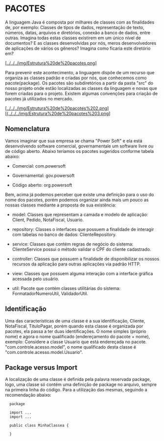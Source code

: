 # PACOTES

A linguagem Java é composta por milhares de classes com as finalidades de, por exemplo: Classes de tipos de dados, representação de texto, números, datas, arquivos e diretórios, conexão a banco de dados, entre outras. Imagina todas estas classes existirem em um único nível de documentos? E as classes desenvolvidas por nós, meros desenvolvedores de aplicações de vários os gêneros? Imagina como ficaria este diretório em?

[[../../../img/Estrutura%20de%20pacotes.png](../../../img/Estrutura%20de%20pacotes.png)]

Para prevenir este acontecimento, a linguagem dispõe de um recurso que organiza as classes padrão e criadas por nós, que conhecemos como pacote(package). Os pacotes são subdiretórios a partir da pasta "src" do nosso projeto onde estão localizadas as classes da linguagem e novas que forem criadas para o projeto. Existem algumas convenções para criação de pacotes já utilizados no mercado.

[[../../../img/Estrutura%20de%20pacotes%202.png](../../../img/Estrutura%20de%20pacotes%202.png)] [[(../../../img/Estrutura%20de%20pacotes%203.png](../../../img/Estrutura%20de%20pacotes%203.png)]

## Nomenclatura

Vamos imaginar que sua empresa se chama "Power Soft" e ela está desenvolvendo software comercial, governamentale um software livre ou de código aberto. Abaixo teríamos os pacotes sugeridos conforme tabela abaixo:

- Comercial: com.powersoft

- Governamental: gov.powersoft

- Código aberto: org.powersoft

Bem, acima já podemos perceber que existe uma definição para o uso do nome dos pacotes, porém podemos organizar ainda mais um pouco as nossas classes mediante a proposta de sua existência:

- model: Classes que representam a camada e modelo de aplicação:
  Client, Pedido, NotaFiscal, Usuario.

- repository: Classes o interfaces que possuem a finalidade de interagir com tabelas no banco de dados: ClienteRepository.

- service: Classes que contém regras de negócio do sistema: ClienteService possui o método validar o CPF do cliente cadastrado.

- controller: Classes que possuem a finalidade de disponibilizar os nossos recursos da aplicação para outras aplicações via padrão HTTP.

- view: Classes que possuem alguma interação com a interface gráfica acessada pelo usuário.

- util: Pacote que contém classes utilitárias do sistema:
  FormatadorNumeroUtil, ValidadorUtil.

## Identificação

Uma das características de uma classe é a sua identificação, Cliente, NotaFiscal, TituloPagar, porém quando esta classe é organizada por pacotes, ela passa a ter duas identificações. O nome simples (próprio nome) e agora o nome qualificado (endereçamento do pacote + nome), exemplo: Considere a classe Usuario que está endereçada no pacote.
"com.controle.acesso.model", o nome qualificado desta classe é "com.controle.acesso.model.Usuario".

## Package versus Import

A localização de uma classe é definida pela palavra reservada package, logo, uma classe só contém uma definição de package no arquivo, sempre na primeira linha do código. Para a utilização das mesmas, seguindo a recomendação abaixo:

      package

      import ...
      import ...

      public class MinhaClassea {

      }
